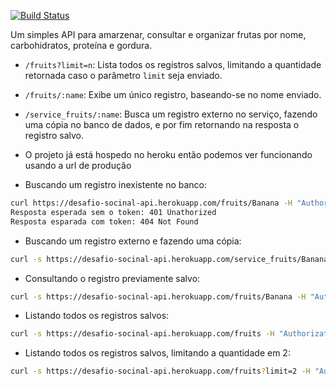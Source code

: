 [![Build Status](https://app.travis-ci.com/gustavomgama/Desafio-Socinal.svg?branch=master)](https://app.travis-ci.com/gustavomgama/Desafio-Socinal)


Um simples API para amarzenar, consultar e organizar frutas por nome, carbohidratos, proteína e gordura.

- `/fruits?limit=n`: Lista todos os registros salvos, limitando a quantidade retornada caso o parâmetro `limit` seja enviado.
- `/fruits/:name`: Exibe um único registro, baseando-se no nome enviado.
- `/service_fruits/:name`: Busca um registro externo no serviço, fazendo uma cópia no banco de dados, e por fim retornando na resposta o registro salvo.

- O projeto já está hospedo no heroku então podemos ver funcionando usando a url de produção

- Buscando um registro inexistente no banco:
```sh
curl https://desafio-socinal-api.herokuapp.com/fruits/Banana -H "Authorization: Basic " -w "%{http_code}"
Resposta esperada sem o token: 401 Unathorized
Resposta esparada com token: 404 Not Found
```

- Buscando um registro externo e fazendo uma cópia:
```sh
curl -s https://desafio-socinal-api.herokuapp.com/service_fruits/Banana -H "Authorization: Basic YWRtaW46YWRtaW4="
```

- Consultando o registro previamente salvo:
```sh
curl -s https://desafio-socinal-api.herokuapp.com/fruits/Banana -H "Authorization: Basic YWRtaW46YWRtaW4="
```

- Listando todos os registros salvos:
```sh
curl -s https://desafio-socinal-api.herokuapp.com/fruits -H "Authorization: Basic YWRtaW46YWRtaW4="
```

- Listando todos os registros salvos, limitando a quantidade em 2:
```sh
curl -s https://desafio-socinal-api.herokuapp.com/fruits?limit=2 -H "Authorization: Basic YWRtaW46YWRtaW4="
```

